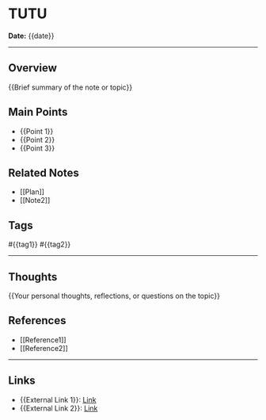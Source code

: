 # TUTU

**Date:** {{date}}

---

## Overview

{{Brief summary of the note or topic}}

## Main Points

- {{Point 1}}
- {{Point 2}}
- {{Point 3}}

## Related Notes

- [[Plan]]
- [[Note2]]


## Tags

#{{tag1}} #{{tag2}}

---

## Thoughts

{{Your personal thoughts, reflections, or questions on the topic}}

## References

- [[Reference1]]
- [[Reference2]]

---

## Links

- {{External Link 1}}: [Link](https://example.com)
- {{External Link 2}}: [Link](https://example.com)
